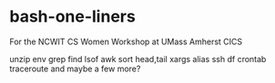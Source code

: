 # bash-one-liners
For the NCWIT CS Women Workshop at UMass Amherst CICS

unzip
env
grep
find
lsof
awk
sort
head,tail
xargs
alias
ssh
df
crontab
traceroute
and maybe a few more?
